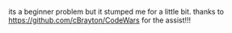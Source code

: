 its a beginner problem but it stumped me for a little bit.
thanks to  https://github.com/cBrayton/CodeWars for the assist!!!
